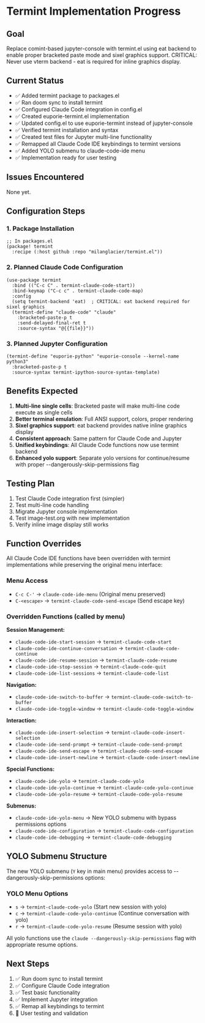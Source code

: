 # Termint Implementation Progress

## Goal
Replace comint-based jupyter-console with termint.el using eat backend to enable proper bracketed paste mode and sixel graphics support. CRITICAL: Never use vterm backend - eat is required for inline graphics display.

## Current Status
- ✅ Added termint package to packages.el
- ✅ Ran doom sync to install termint  
- ✅ Configured Claude Code integration in config.el
- ✅ Created euporie-termint.el implementation
- ✅ Updated config.el to use euporie-termint instead of jupyter-console
- ✅ Verified termint installation and syntax
- ✅ Created test files for Jupyter multi-line functionality
- ✅ Remapped all Claude Code IDE keybindings to termint versions
- ✅ Added YOLO submenu to claude-code-ide menu
- ✅ Implementation ready for user testing

## Issues Encountered
None yet.

## Configuration Steps

### 1. Package Installation
```elisp
;; In packages.el
(package! termint
  :recipe (:host github :repo "milanglacier/termint.el"))
```

### 2. Planned Claude Code Configuration
```elisp
(use-package termint
  :bind (("C-c C" . termint-claude-code-start))
  :bind-keymap ("C-c c" . termint-claude-code-map)
  :config
  (setq termint-backend 'eat)  ; CRITICAL: eat backend required for sixel graphics
  (termint-define "claude-code" "claude" 
    :bracketed-paste-p t
    :send-delayed-final-ret t
    :source-syntax "@{{file}}"))
```

### 3. Planned Jupyter Configuration
```elisp
(termint-define "euporie-python" "euporie-console --kernel-name python3"
  :bracketed-paste-p t
  :source-syntax termint-ipython-source-syntax-template)
```

## Benefits Expected

1. **Multi-line single cells**: Bracketed paste will make multi-line code execute as single cells
2. **Better terminal emulation**: Full ANSI support, colors, proper rendering
3. **Sixel graphics support**: eat backend provides native inline graphics display
4. **Consistent approach**: Same pattern for Claude Code and Jupyter
5. **Unified keybindings**: All Claude Code functions now use termint backend
6. **Enhanced yolo support**: Separate yolo versions for continue/resume with proper --dangerously-skip-permissions flag

## Testing Plan

1. Test Claude Code integration first (simpler)
2. Test multi-line code handling
3. Migrate Jupyter console implementation
4. Test image-test.org with new implementation
5. Verify inline image display still works

## Function Overrides

All Claude Code IDE functions have been overridden with termint implementations while preserving the original menu interface:

### Menu Access
- `C-c C-'` → `claude-code-ide-menu` (Original menu preserved)
- `C-<escape>` → `termint-claude-code-send-escape` (Send escape key)

### Overridden Functions (called by menu)
**Session Management:**
- `claude-code-ide-start-session` → `termint-claude-code-start`
- `claude-code-ide-continue-conversation` → `termint-claude-code-continue`  
- `claude-code-ide-resume-session` → `termint-claude-code-resume`
- `claude-code-ide-stop-session` → `termint-claude-code-quit`
- `claude-code-ide-list-sessions` → `termint-claude-code-list`

**Navigation:**
- `claude-code-ide-switch-to-buffer` → `termint-claude-code-switch-to-buffer`
- `claude-code-ide-toggle-window` → `termint-claude-code-toggle-window`

**Interaction:**
- `claude-code-ide-insert-selection` → `termint-claude-code-insert-selection`
- `claude-code-ide-send-prompt` → `termint-claude-code-send-prompt`
- `claude-code-ide-send-escape` → `termint-claude-code-send-escape`
- `claude-code-ide-insert-newline` → `termint-claude-code-insert-newline`

**Special Functions:**
- `claude-code-ide-yolo` → `termint-claude-code-yolo`
- `claude-code-ide-yolo-continue` → `termint-claude-code-yolo-continue`
- `claude-code-ide-yolo-resume` → `termint-claude-code-yolo-resume`

**Submenus:**
- `claude-code-ide-yolo-menu` → New YOLO submenu with bypass permissions options
- `claude-code-ide-configuration` → `termint-claude-code-configuration`
- `claude-code-ide-debugging` → `termint-claude-code-debugging`

## YOLO Submenu Structure

The new YOLO submenu (`Y` key in main menu) provides access to --dangerously-skip-permissions options:

### YOLO Menu Options
- `s` → `termint-claude-code-yolo` (Start new session with yolo)
- `c` → `termint-claude-code-yolo-continue` (Continue conversation with yolo) 
- `r` → `termint-claude-code-yolo-resume` (Resume session with yolo)

All yolo functions use the `claude --dangerously-skip-permissions` flag with appropriate resume options.

## Next Steps

1. ✅ Run doom sync to install termint
2. ✅ Configure Claude Code integration
3. ✅ Test basic functionality
4. ✅ Implement Jupyter integration
5. ✅ Remap all keybindings to termint
6. 🔄 User testing and validation